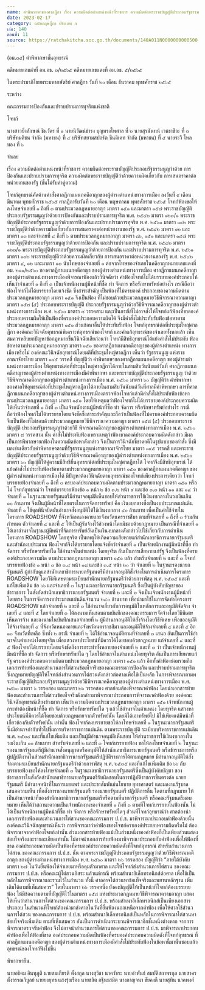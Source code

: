 ```yaml
---
name: คำพิพากษาของศาลฎีกา เรื่อง ความผิดต่อตำแหน่งหน้าที่ราชการ ความผิดต่อพระราชบัญญัติประกอบรัฐธรรมนูญว่าด้วยการป้องกันและปราบปรามการทุจริต ความผิดต่อพระราชบัญญัติว่าด้วยความผิดเกี่ยวกับการเสนอราคาต่อหน่วยงานของรัฐ (ชั้นไม่รับคำคู่ความ) [คดีหมายเลขดำที่ อม.อธ.๓/๒๕๖๕ คดีหมายเลขแดงที่ อม.อธ. ๕/๒๕๖๕ ระหว่าง คณะกรรมการป้องกันและปราบปรามการทุจริตแห่งชาติ โจทก์ นางสาวยิ่งลักษณ์ ชินวัตร ที่ ๑ กับพวกรวม ๖ คน จำเลย]
date: 2023-02-17
category: ฉบับกฤษฎีกา ประเภท ก
เล่ม: 140
ตอนที่: 11
source: https://ratchakitcha.soc.go.th/documents/140A011N0000000000500.pdf
---
```


(อม.๓๕)
คําพิพากษาชั้นอุทธรณ์

คดีหมายเลขดําที่ อม.อธ. ๓/๒๕๖๕
คดีหมายเลขแดงที่ อม.อธ. ๕/๒๕๖๕

ในพระปรมาภิไธยพระมหากษัตริย์
ศาลฎีกา
วันที่ ๒๐ เดือน ธันวาคม พุทธศักราช ๒๕๖๕

ระหว่าง

คณะกรรมการป้องกันและปราบปรามการทุจริตแห่งชาติ

โจทก์

นางสาวยิ่งลักษณ์ ชินวัตร ที่ ๑
นายนิวัฒน์ธํารง บุญทรงไพศาล ที่ ๒
นายสุรนันทน์ เวชชาชีวะ ที่ ๓
บริษัทมติชน จํากัด (มหาชน) ที่ ๔
บริษัทสยามสปอร์ต ซินดิเคท จํากัด (มหาชน) ที่ ๕
นายระวิ โหลทอง ที่ ๖

จําเลย

เรื่อง ความผิดต่อตําแหน่งหน้าที่ราชการ ความผิดต่อพระราชบัญญัติประกอบรัฐธรรมนูญว่าด้วย
การป้องกันและปราบปรามการทุจริต ความผิดต่อพระราชบัญญัติว่าด้วยความผิดเกี่ยวกับ
การเสนอราคาต่อหน่วยงานของรัฐ (ชั้นไม่รับคําคู่ความ)

โจทก์อุทธรณ์คัดค้านคําสั่งศาลฎีกาแผนกคดีอาญาของผู้ดํารงตําแหน่งทางการเมือง ลงวันที่
๙ เดือน มีนาคม พุทธศักราช ๒๕๖๕ ศาลฎีการับวันที่ ๒๐ เดือน พฤษภาคม พุทธศักราช ๒๕๖๕
โจทก์ฟ้องขอให้ลงโทษจําเลยที่ ๑ ถึงที่ ๓ ตามประมวลกฎหมายอาญา มาตรา ๑๕๑
และมาตรา ๑๕๗ พระราชบัญญัติประกอบรัฐธรรมนูญว่าด้วยการป้องกันและปราบปรามการทุจริต
พ.ศ. ๒๕๔๒ มาตรา ๑๒๓/๑ พระราชบัญญัติประกอบรัฐธรรมนูญว่าด้วยการป้องกันและปราบปรามการทุจริต
พ.ศ. ๒๕๖๑ มาตรา ๑๙๒ พระราชบัญญัติว่าด้วยความผิดเกี่ยวกับการเสนอราคาต่อหน่วยงานของรัฐ
พ.ศ. ๒๕๔๒ มาตรา ๑๒ และมาตรา ๑๓ และจําเลยที่ ๔ ถึงที่ ๖ ตามประมวลกฎหมายอาญา
มาตรา ๘๖, ๑๕๑ และมาตรา ๑๕๗ พระราชบัญญัติประกอบรัฐธรรมนูญว่าด้วยการป้องกัน
และปราบปรามการทุจริต พ.ศ. ๒๕๔๒ มาตรา ๑๒๓/๑ พระราชบัญญัติประกอบรัฐธรรมนูญว่าด้วยการป้องกัน
และปราบปรามการทุจริต พ.ศ. ๒๕๖๑ มาตรา ๑๙๒ พระราชบัญญัติว่าด้วยความผิดเกี่ยวกับ
การเสนอราคาต่อหน่วยงานของรัฐ พ.ศ. ๒๕๔๒ มาตรา ๔, ๑๒ และมาตรา ๑๓ นับโทษของจําเลยที่ ๑
ต่อจากโทษของจําเลยในคดีอาญาหมายเลขแดงที่ อม. ๒๑๑/๒๕๖๐ ของศาลฎีกาแผนกคดีอาญา
ของผู้ดํารงตําแหน่งทางการเมือง
ศาลฎีกาแผนกคดีอาญาของผู้ดํารงตําแหน่งทางการเมืองพิจารณาฟ้องแล้ววินิจฉัยว่า
คําฟ้องโจทก์ไม่ได้บรรยายองค์ประกอบให้เห็นว่าจําเลยที่ ๑ ถึงที่ ๓ เป็นเจ้าพนักงานผู้มีหน้าที่ซื้อ
ทํา จัดการ หรือรักษาทรัพย์อย่างไร กรณีถือว่าฟ้องโจทก์ไม่ได้บรรยายโดยแจ้งชัด ซึ่งสาระสําคัญ
เป็นฟ้องที่ไม่ครบองค์ ประกอบของความผิดตามประมวลกฎหมายอาญา มาตรา ๑๕๑ จึงเป็นฟ้อง
ที่ไม่ชอบด้วยประมวลกฎหมายวิธีพิจารณาความอาญา มาตรา ๑๕๘ (๕) ประกอบพระราชบัญญัติ
ประกอบรัฐธรรมนูญว่าด้วยวิธีพิจารณาคดีอาญาของผู้ดํารงตําแหน่งทางการเมือง พ.ศ. ๒๕๖๐ มาตรา ๘ วรรคสาม
และเป็นกรณีที่ไม่อาจสั่งให้โจทก์แก้ฟ้องที่ขาดองค์ประกอบความผิดให้เป็นฟ้องที่ครบองค์ประกอบความผิดได้
จึงมีคําสั่งไม่ประทับรับฟ้องข้อหาตามประมวลกฎหมายอาญา มาตรา ๑๕๑ ส่วนข้อหาอื่นให้ประทับรับฟ้อง
โจทก์อุทธรณ์ต่อที่ประชุมใหญ่ศาลฎีกา
องค์คณะวินิจฉัยอุทธรณ์พิเคราะห์อุทธรณ์ของโจทก์ และคําแก้อุทธรณ์ของจําเลยทั้งหกแล้ว
เห็นสมควรหยิบยกปัญหาข้อกฎหมายขึ้นวินิจฉัยเสียก่อนว่า โจทก์มีสิทธิอุทธรณ์โต้แย้งคําสั่งไม่ประทับ
ฟ้องข้อหาตามประมวลกฎหมายอาญา มาตรา ๑๕๑ ของศาลฎีกาแผนกคดีอาญาของผู้ดํารงตําแหน่ง
ทางการเมืองหรือไม่ องค์คณะวินิจฉัยอุทธรณ์โดยมติที่ประชุมใหญ่ศาลฎีกา เห็นว่า รัฐธรรมนูญ
แห่งราชอาณาจักรไทย มาตรา ๑๙๕ วรรคสี่ บัญญัติว่า คําพิพากษาของศาลฎีกาแผนกคดีอาญา
ของผู้ดํารงตําแหน่งทางการเมือง ให้อุทธรณ์ต่อที่ประชุมใหญ่ศาลฎีกาได้ภายในสามสิบวันนับแต่วันที่
ศาลฎีกาแผนกคดีอาญาของผู้ดํารงตําแหน่งทางการเมืองมีคําพิพากษา และพระราชบัญญัติประกอบรัฐธรรมนูญ
ว่าด้วยวิธีพิจารณาคดีอาญาของผู้ดํารงตําแหน่งทางการเมือง พ.ศ. ๒๕๖๐ มาตรา ๖๐ บัญญัติว่า
คําพิพากษาของศาลให้อุทธรณ์ต่อที่ประชุมใหญ่ศาลฎีกาได้ภายในสามสิบวันนับแต่วันที่ศาลมีคําพิพากษา
การที่ศาลฎีกาแผนกคดีอาญาของผู้ดํารงตําแหน่งทางการเมืองตรวจฟ้องโจทก์แล้วมีคําสั่งไม่ประทับฟ้องข้อหา
ตามประมวลกฎหมายอาญา มาตรา ๑๕๑ โดยให้เหตุผลว่าฟ้องโจทก์ไม่ได้บรรยายองค์ประกอบความผิด
ให้เห็นว่าจําเลยที่ ๑ ถึงที่ ๓ เป็นเจ้าพนักงานผู้มีหน้าที่ซื้อ ทํา จัดการ หรือรักษาทรัพย์อย่างไร
กรณีถือว่าฟ้องโจทก์ไม่ได้บรรยายโดยแจ้งชัดซึ่งสาระสําคัญและถือว่าเป็นฟ้องที่ไม่ครบองค์ประกอบความผิด
จึงเป็นฟ้องที่ไม่ชอบด้วยประมวลกฎหมายวิธีพิจารณาความอาญา มาตรา ๑๕๘ (๕) ประกอบพระราชบัญญัติ
ประกอบรัฐธรรมนูญว่าด้วยวิธี พิจารณาคดีอาญาของผู้ดํารงตําแหน่งทางการเมือง พ.ศ. ๒๕๖๐
มาตรา ๘ วรรคสาม นั้น คําสั่งไม่ประทับฟ้องเพราะเหตุว่าฟ้องขาดองค์ประกอบความผิดดังกล่าว
มีผลเป็นการพิพากษายกฟ้องในความผิดข้อหาดังกล่าว จึงเป็นการวินิจฉัยชี้ขาดคดีในรูปแบบของคําสั่ง
ซึ่งมีผลเช่นเดียวกับคําพิพากษาตามที่รัฐธรรมนูญแห่งราชอาณาจักรไทย มาตรา ๑๙๕ วรรคสี่
และพระราชบัญญัติประกอบรัฐธรรมนูญว่าด้วยวิธีพิจารณาคดีอาญาของผู้ดํารงตําแหน่งทางการเมือง
พ.ศ. ๒๕๖๐ มาตรา ๖๐ บัญญัติให้คู่ความมีสิทธิยื่นอุทธรณ์ต่อที่ประชุมใหญ่ศาลฎีกาได้ โจทก์จึงมีสิทธิอุทธรณ์
โต้แย้งคําสั่งไม่ประทับฟ้องข้อหาตามประมวลกฎหมายอาญา มาตรา ๑๕๑ ของศาลฎีกาแผนกคดีอาญา
ของผู้ดํารงตําแหน่งทางการเมืองได้
มีปัญหาต้องวินิจฉัยตามอุทธรณ์ของโจทก์เพียงประการเดียวว่า โจทก์บรรยายฟ้องจําเลยที่ ๑
ถึงที่ ๓ ครบองค์ประกอบความผิดตามประมวลกฎหมายอาญา มาตรา ๑๕๑ หรือไม่ โจทก์อุทธรณ์ว่า
โจทก์บรรยายฟ้องข้อ ๑ หน้า ๒ ข้อ ๓.๒ หน้า ๙ และข้อ ๓.๓ หน้า ๑๑ และ ๑๔ ว่า จําเลยที่ ๑
ในฐานะนายกรัฐมนตรีมีอํานาจอนุมัติเห็นชอบให้ส่วนราชการใช้เงินงบกลางในวงเงินเกิน ๑๐ ล้านบาท
จึงเป็นผู้มีหน้าที่โดยตรงในการจัดการทรัพย์ คือ เงินงบกลางซึ่งเป็นงบประมาณแผ่นดิน จําเลยที่ ๑
ใช้ดุลพินิจบิดผันอํานาจสั่งอนุมัติให้ใช้เงินงบกลาง ๔๐ ล้านบาท เพื่อเป็นค่าใช้จ่ายในโครงการ
ROADSHOW ที่จังหวัดหนองคายและจังหวัดนครราชสีมา ตามที่จําเลยที่ ๑ ถึงที่ ๓ ร่วมกันกําหนด
ตัวจําเลยที่ ๔ และที่ ๕ ให้เป็นผู้รับจ้างไว้ล่วงหน้าโดยมิชอบด้วยกฎหมาย เป็นกรณีที่จําเลยที่ ๑
ได้เอาอํานาจในฐานะผู้มีหน้าที่จัดการทรัพย์อันเป็นเงินงบกลางดังกล่าวไปใช้เกี่ยวกับการดําเนินโครงการ
ROADSHOW โดยทุจริต เป็นเหตุให้เกิดความเสียหายแก่สํานักเลขาธิการนายกรัฐมนตรีและสํานักงบประมาณ
ฟ้องโจทก์จึงได้บรรยายโดยแจ้งชัดว่าจําเลยที่ ๑ เป็นเจ้าพนักงานผู้มีหน้าที่ซื้อ ทํา จัดการ หรือรักษาทรัพย์ใด
ใช้อํานาจในตําแหน่ง โดยทุจริต อันเป็นการเสียหายแก่รัฐ จึงเป็นฟ้องที่ครบองค์ประกอบความผิด
ตามประมวลกฎหมายอาญา มาตรา ๑๕๑ แล้ว สําหรับจําเลยที่ ๒ และที่ ๓ โจทก์บรรยายฟ้องข้อ ๑
หน้า ๓ ข้อ ๓.๔ หน้า ๑๘ และข้อ ๓.๕ หน้า ๒๐ ว่า จําเลยที่ ๒ ในฐานะรองนายกรัฐมนตรี
ผู้กํากับดูแลสํานักเลขาธิการนายกรัฐมนตรีมีอํานาจอนุมัติสั่งจ้างในการดําเนินการโครงการ ROADSHOW
โดยวิธีพิเศษตามระเบียบสํานักนายกรัฐมนตรีว่าด้วยการพัสดุ พ.ศ. ๒๕๓๕ และที่แก้ไขเพิ่มเติม
ข้อ ๖๖ และจําเลยที่ ๓ ในฐานะเลขาธิการนายกรัฐมนตรี ซึ่งเป็นผู้บังคับบัญชาของข้าราชการ
ในสังกัดสํานักเลขาธิการนายกรัฐมนตรี จําเลยที่ ๒ และที่ ๓ จึงเป็นเจ้าพนักงานผู้มีหน้าที่โดยตรง
ในการจัดการงบประมาณแผ่นดินจํานวน ๒๔๐ ล้านบาท เพื่อนํามาใช้ในการจัดทําโครงการ
ROADSHOW แล้วจําเลยที่ ๒ และที่ ๓ ใช้อํานาจเกี่ยวกับการอนุมัติในหลักการและอนุมัติจัดจ้าง
จําเลยที่ ๔ และที่ ๕ โดยจําเลยที่ ๓ ได้ลงนามเห็นชอบตามบันทึกของคณะกรรมการจัดจ้างโดยวิธีพิเศษ
เห็นควรจ้าง และลงนามในบันทึกเสนอจําเลยที่ ๒ ผู้มีอํานาจอนุมัติให้สั่งจ้างโดยวิธีพิเศษ
เพื่อขออนุมัติให้จ้างจําเลยที่ ๔ ที่จังหวัดหนองคายและจังหวัดนครราชสีมา และอนุมัติให้จ้างจําเลยที่ ๔
และที่ ๕ อีก ๑๐ จังหวัดที่เหลือ ซึ่งทั้ง ๒ กรณี จําเลยที่ ๒ ได้ใช้อํานาจอนุมัติตามที่จําเลยที่ ๓ เสนอ
อันเป็นการใช้อํานาจในตําแหน่งโดยทุจริต เพื่อแสวงหาประโยชน์ที่มิควรได้โดยชอบด้วยกฎหมาย
แก่จําเลยที่ ๔ และที่ ๕ ฟ้องโจทก์ได้บรรยายโดยแจ้งชัดถึงการกระทําทั้งหลายของจําเลยที่ ๒ และที่ ๓
ว่า เป็นเจ้าพนักงานผู้มีหน้าที่ซื้อ ทํา จัดการ หรือรักษาทรัพย์ใด ๆ โดยใช้อํานาจในตําแหน่งโดยทุจริต
อันเป็นการเสียหายแก่รัฐ ครบองค์ประกอบความผิดตามประมวลกฎหมายอาญา มาตรา ๑๕๑ แล้ว
อีกทั้งคําฟ้องย่อมรวมถึงเอกสารท้ายฟ้องและสํานวนการไต่สวนข้อเท็จจริงของคณะกรรมการป้องกัน
และปราบปรามการทุจริตซึ่งกฎหมายบัญญัติให้โจทก์ส่งสํานวนการไต่สวนดังกล่าวต่อศาลเพื่อใช้เป็นหลัก
ในการพิจารณาตามพระราชบัญญัติประกอบรัฐธรรมนูญว่าด้วยวิธีพิจารณาคดีอาญาของผู้ดํารงตําแหน่งทางการเมือง
พ.ศ. ๒๕๖๐ มาตรา ๖ วรรคสอง และมาตรา ๒๖ วรรคสอง ศาลย่อมต้องพิจารณาคําฟ้อง
โดยนําเอกสารท้ายฟ้องและสํานวนการไต่สวนข้อเท็จจริงดังกล่าวมาพิจารณาประกอบการพิจารณาคําฟ้องด้วย
องค์คณะวินิจฉัยอุทธรณ์เสียงข้างมาก เห็นว่า ความผิดตามประมวลกฎหมายอาญา มาตรา ๑๕๑
เจ้าพนักงานผู้กระทําต้องมีหน้าที่ซื้อ ทํา จัดการ หรือรักษาทรัพย์ใด ๆ แล้วใช้อํานาจในตําแหน่ง
โดยทุจริต แสวงหาประโยชน์ที่มิควรได้โดยชอบด้วยกฎหมายจากตัวทรัพย์นั้น โดยมิได้เอาทรัพย์ไป
มิใช่เพียงแต่มีหน้าที่เกี่ยวข้องกับตัวทรัพย์นั้น เท่านั้น ฟ้องโจทก์คงบรรยายขอให้ลงโทษจําเลยที่ ๑
ในฐานะนายกรัฐมนตรีซึ่งมีอํานาจกํากับทั่วไปซึ่งการบริหารราชการแผ่นดิน ตามพระราชบัญญัติ
ระเบียบบริหารราชการแผ่นดิน พ.ศ. ๒๕๓๔ และที่แก้ไขเพิ่มเติม และเป็นผู้มีอํานาจอนุมัติเห็นชอบ
ให้ส่วนราชการใช้เงินงบกลางในวงเงินเกิน ๑๐ ล้านบาท สําหรับจําเลยที่ ๒ และที่ ๓ โจทก์บรรยายฟ้อง
ขอให้ลงโทษจําเลยที่ ๒ ในฐานะรองนายกรัฐมนตรีผู้มีอํานาจสั่งอนุญาตหรืออนุมัติให้สํานักเลขาธิการนายกรัฐมนตรี
หรือข้าราชการหรือผู้ปฏิบัติงานในส่วนสํานักเลขาธิการนายกรัฐมนตรีปฏิบัติราชการได้ตามกฎหมาย
มีอํานาจอนุมัติให้สั่งจ้างตามระเบียบสํานักนายกรัฐมนตรีว่าด้วยการพัสดุ พ.ศ. ๒๕๓๕ และที่แก้ไขเพิ่มเติม
ข้อ ๖๖ กับบรรยายฟ้องขอให้ลงโทษจําเลยที่ ๓ ในฐานะเลขาธิการนายกรัฐมนตรีซึ่งเป็นผู้บังคับบัญชา
ของข้าราชการในสังกัดสํานักเลขาธิการนายกรัฐมนตรีรับผิดชอบในการปฏิบัติราชการขึ้นตรงต่อ
นายกรัฐมนตรี มีอํานาจหน้าที่ในการเผยแพร่ และประชาสัมพันธ์นโยบาย ยุทธศาสตร์ และผลงานรัฐบาล
เสนอความเห็น เพื่อสั่งการของนายกรัฐมนตรี รองนายกรัฐมนตรี ปฏิบัติการอื่น ใดตามที่กฎหมาย
ให้เป็นอํานาจหน้าที่ของสํานักเลขาธิการนายกรัฐมนตรีหรือตามที่นายกรัฐมนตรี หรือคณะรัฐมนตรีมอบหมาย
เห็นได้ว่าสถานะความเป็นเจ้าพนักงานของจําเลยที่ ๑ ถึงที่ ๓ ตามที่โจทก์บรรยายในฟ้องนั้น
ไม่ได้เป็นเจ้าพนักงานผู้มีหน้าที่ซื้อ ทํา จัดการ หรือรักษาทรัพย์ใดๆ ส่วนที่โจทก์อุทธรณ์ว่า
ศาลต้องนําเอกสารท้ายฟ้องและสํานวนการไต่สวนของคณะกรรมการ ป.ป.ช. มาพิจารณาประกอบคําฟ้องด้วยนั้น
องค์คณะวินิจฉัยอุทธรณ์เห็นว่า การพิจารณาว่าคําฟ้องของโจทก์ครบองค์ประกอบความผิดหรือไม่
ต้องพิจารณาจากคําฟ้องโจทก์เท่านั้น ส่วนเอกสารท้ายฟ้องแม้เป็นส่วนหนึ่งของคําฟ้องก็เป็นเพียงส่วนแสดง
ข้อเท็จจริงและรายละเอียดเท่านั้น ไม่อาจนําเอกสารท้ายฟ้องมาพิจารณาประกอบกับคําฟ้องเพื่อให้ฟ้องที่ขาด
องค์ประกอบความผิดเป็นฟ้องที่ครบองค์ประกอบความผิดดังที่โจทก์อุทธรณ์ สําหรับสํานวนการไต่สวน
ของคณะกรรมการ ป.ป.ช. นั้น ตามพระราชบัญญัติประกอบรัฐธรรมนูญว่าด้วยวิธีพิจารณาคดีอาญา
ของผู้ดํารงตําแหน่งทางการเมือง พ.ศ. ๒๕๖๐ มาตรา ๒๖ วรรคสอง บัญญัติว่า “ภายใต้บังคับ
มาตรา ๒๗ ในวันยื่นฟ้องให้จําเลยมาหรือคุมตัวมาศาล และให้โจทก์ส่งสํานวนการไต่สวน
ของคณะกรรมการ ป.ป.ช. หรือคณะผู้ไต่สวนอิสระ แล้วแต่กรณี พร้อมสําเนาอิเล็กทรอนิกส์ต่อศาล
เพื่อใช้เป็นหลักในการพิจารณาและรวมไว้ในสํานวน ทั้งนี้ ศาลอาจไต่สวนหาข้อเท็จจริงและพยานหลักฐาน
เพิ่มเติมได้ตามที่เห็นสมควร” โดยในมาตรา ๒๖ วรรคหนึ่ง ยังคงบัญญัติให้เป็นหน้าที่โจทก์ต้องบรรยายฟ้อง
ให้มีข้อความตามที่บัญญัติไว้ในมาตรา ๑๕๘ แห่งประมวลกฎหมายวิธีพิจารณาความอาญา
แสดงให้เห็นว่าสํานวนการไต่สวนของคณะกรรมการ ป.ป.ช. พร้อมสําเนาอิเล็กทรอนิกส์เป็นเพียงเอกสารประกอบ
ในสํานวนที่โจทก์ต้องนํามาส่งศาลในวันที่ยื่นฟ้องนอกเหนือจากคําฟ้อง เพื่อให้ศาลใช้สํานวนการไต่สวน
ของคณะกรรมการ ป.ป.ช. พร้อมสําเนาอิเล็กทรอนิกส์เป็นหลักในการพิจารณาไต่สวนหาข้อเท็จจริงเพิ่มเติม
ตามที่เห็นสมควร อันเป็นการดําเนินกระบวนพิจารณาอีกชั้นหนึ่งต่างหาก จากการพิจารณาตรวจรับคําฟ้อง
จึงไม่อาจนําสํานวนการไต่สวนของคณะกรรมการ ป.ป.ช. มาพิจารณาประกอบคําฟ้องเพื่อให้ฟ้องที่ขาด
องค์ประกอบความผิดเป็นฟ้องที่ครบองค์ประกอบความผิดดังที่โจทก์อุทธรณ์ ที่ศาลฎีกาแผนกคดีอาญา
ของผู้ดํารงตําแหน่งทางการเมืองมีคําสั่งไม่ประทับฟ้องในข้อหานี้มานั้นชอบแล้ว อุทธรณ์ของโจทก์ฟังไม่ขึ้น

พิพากษายืน.

นายอธิคม อินทุภูติ
นายสมเกียรติ ตั้งสกุล
นางสุวิชา นาควัชระ
นายอําพันธ์ สมบัติสถาพรกุล
นายสาคร ตั้งวรรณวิบูลย์
นายยงยุทธ แสงรุ่งเรือง
นายชลิต กฐินะสมิต
นางกาญจนา ชัยคงดี
นายสุทิน นาคพงศ์
